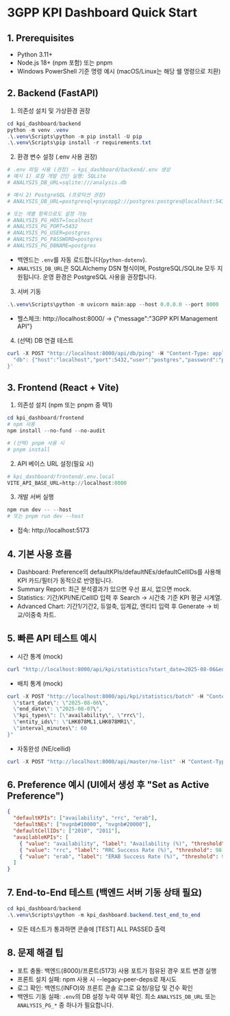 # 3GPP KPI Dashboard Quick Start

## 1. Prerequisites
- Python 3.11+
- Node.js 18+ (npm 포함) 또는 pnpm
- Windows PowerShell 기준 명령 예시 (macOS/Linux는 해당 쉘 명령으로 치환)

## 2. Backend (FastAPI)
1) 의존성 설치 및 가상환경 권장
```powershell
cd kpi_dashboard/backend
python -m venv .venv
.\.venv\Scripts\python -m pip install -U pip
.\.venv\Scripts\pip install -r requirements.txt
```

2) 환경 변수 설정 (.env 사용 권장)
```powershell
# .env 파일 사용 (권장) — kpi_dashboard/backend/.env 생성
# 예시 1) 로컬 개발 간단 실행: SQLite
# ANALYSIS_DB_URL=sqlite:///analysis.db

# 예시 2) PostgreSQL (프로덕션 권장)
# ANALYSIS_DB_URL=postgresql+psycopg2://postgres:postgres@localhost:5432/postgres

# 또는 개별 항목으로도 설정 가능
# ANALYSIS_PG_HOST=localhost
# ANALYSIS_PG_PORT=5432
# ANALYSIS_PG_USER=postgres
# ANALYSIS_PG_PASSWORD=postgres
# ANALYSIS_PG_DBNAME=postgres
```

- 백엔드는 `.env`를 자동 로드합니다(`python-dotenv`).
- `ANALYSIS_DB_URL`은 SQLAlchemy DSN 형식이며, PostgreSQL/SQLite 모두 지원됩니다. 운영 환경은 PostgreSQL 사용을 권장합니다.

3) 서버 기동
```powershell
.\.venv\Scripts\python -m uvicorn main:app --host 0.0.0.0 --port 8000
```
- 헬스체크: http://localhost:8000/ → {"message":"3GPP KPI Management API"}

4) (선택) DB 연결 테스트
```powershell
curl -X POST "http://localhost:8000/api/db/ping" -H "Content-Type: application/json" -d '{
  "db": {"host":"localhost","port":5432,"user":"postgres","password":"postgres","dbname":"postgres"}
}'
```

## 3. Frontend (React + Vite)
1) 의존성 설치 (npm 또는 pnpm 중 택1)
```powershell
cd kpi_dashboard/frontend
# npm 사용
npm install --no-fund --no-audit

# (선택) pnpm 사용 시
# pnpm install
```

2) API 베이스 URL 설정(필요 시)
```powershell
# kpi_dashboard/frontend/.env.local
VITE_API_BASE_URL=http://localhost:8000
```

3) 개발 서버 실행
```powershell
npm run dev -- --host
# 또는 pnpm run dev --host
```
- 접속: http://localhost:5173

## 4. 기본 사용 흐름
- Dashboard: Preference의 defaultKPIs/defaultNEs/defaultCellIDs를 사용해 KPI 카드/필터가 동적으로 반영됩니다.
- Summary Report: 최근 분석결과가 있으면 우선 표시, 없으면 mock.
- Statistics: 기간/KPI/NE/CellID 입력 후 Search → 시간축 기준 KPI 평균 시계열.
- Advanced Chart: 기간1/기간2, 듀얼축, 임계값, 엔티티 입력 후 Generate → 비교/이중축 차트.

## 5. 빠른 API 테스트 예시
- 시간 통계 (mock)
```powershell
curl "http://localhost:8000/api/kpi/statistics?start_date=2025-08-06&end_date=2025-08-07&kpi_type=availability&entity_ids=LHK078ML1,LHK078MR1&interval_minutes=60"
```
- 배치 통계 (mock)
```powershell
curl -X POST "http://localhost:8000/api/kpi/statistics/batch" -H "Content-Type: application/json" -d "{
  \"start_date\": \"2025-08-06\",
  \"end_date\": \"2025-08-07\",
  \"kpi_types\": [\"availability\", \"rrc\"],
  \"entity_ids\": \"LHK078ML1,LHK078MR1\",
  \"interval_minutes\": 60
}"
```
- 자동완성 (NE/cellid)
```powershell
curl -X POST "http://localhost:8000/api/master/ne-list" -H "Content-Type: application/json" -d "{\"db\":{\"host\":\"localhost\",\"port\":5432,\"user\":\"postgres\",\"password\":\"postgres\",\"dbname\":\"postgres\"},\"table\":\"summary\",\"columns\":{\"ne\":\"ne\",\"time\":\"datetime\"},\"q\":\"nvgnb#\",\"limit\":20}"
```

## 6. Preference 예시 (UI에서 생성 후 "Set as Active Preference")
```json
{
  "defaultKPIs": ["availability", "rrc", "erab"],
  "defaultNEs": ["nvgnb#10000", "nvgnb#20000"],
  "defaultCellIDs": ["2010", "2011"],
  "availableKPIs": [
    { "value": "availability", "label": "Availability (%)", "threshold": 99.0 },
    { "value": "rrc", "label": "RRC Success Rate (%)", "threshold": 98.5 },
    { "value": "erab", "label": "ERAB Success Rate (%)", "threshold": 99.0 }
  ]
}
```

## 7. End-to-End 테스트 (백엔드 서버 기동 상태 필요)
```powershell
cd kpi_dashboard/backend
.\.venv\Scripts\python -m kpi_dashboard.backend.test_end_to_end
```
- 모든 테스트가 통과하면 콘솔에 [TEST] ALL PASSED 출력

## 8. 문제 해결 팁
- 포트 충돌: 백엔드(8000)/프론트(5173) 사용 포트가 점유된 경우 포트 변경 실행
- 프론트 설치 실패: npm 사용 시 --legacy-peer-deps로 재시도
- 로그 확인: 백엔드(INFO)와 프론트 콘솔 로그로 요청/응답 및 건수 확인
- 백엔드 기동 실패: `.env`의 DB 설정 누락 여부 확인. 최소 `ANALYSIS_DB_URL` 또는 `ANALYSIS_PG_*` 중 하나가 필요합니다.

